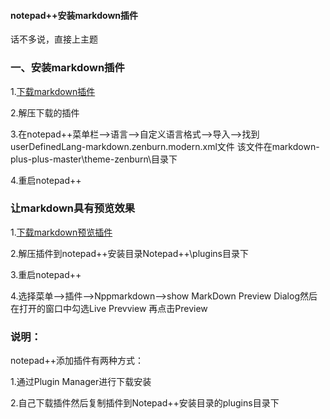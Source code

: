 #### notepad++安装markdown插件

话不多说，直接上主题
### 一、安装markdown插件
1.[下载markdown插件](https://pan.baidu.com/s/1yGXfuMuGgp7PbnM9zhYoMA)

2.解压下载的插件

3.在notepad++菜单栏-->语言-->自定义语言格式-->导入-->找到userDefinedLang-markdown.zenburn.modern.xml文件
	该文件在markdown-plus-plus-master\theme-zenburn\目录下

4.重启notepad++

### 让markdown具有预览效果
1.[下载markdown预览插件](https://pan.baidu.com/s/1J2YDTgqz69tqUdrGrzGo9Q)

2.解压插件到notepad++安装目录Notepad++\plugins目录下

3.重启notepad++

4.选择菜单-->插件-->Nppmarkdown-->show MarkDown Preview Dialog然后在打开的窗口中勾选Live Prevview 再点击Preview

### 说明：
notepad++添加插件有两种方式：

1.通过Plugin Manager进行下载安装

2.自己下载插件然后复制插件到Notepad++安装目录的plugins目录下
